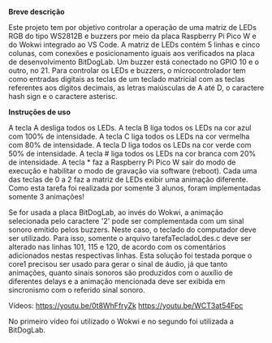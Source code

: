 **Breve descrição**

Este projeto tem por objetivo controlar a operação de uma matriz de LEDs RGB do tipo WS2812B e buzzers por meio da placa Raspberry Pi Pico W e do Wokwi integrado ao VS Code. A matriz de LEDs contém 5 linhas e cinco colunas, com conexões e posicionamento iguais aos verificados na placa de desenvolvimento BitDogLab. Um buzzer está conectado no GPIO 10 e o outro, no 21. Para controlar os LEDs e buzzers, o microcontrolador tem como entradas digitais as teclas de um teclado matricial com as teclas referentes aos dígitos decimais, as letras maiúsculas de A até D, o caractere hash sign e o caractere asterisc.


**Instruções de uso**

A tecla A desliga todos os LEDs.
A tecla B liga todos os LEDs na cor azul com 100% de intensidade.
A tecla C liga todos os LEDs na cor vermelha com 80% de intensidade.
A tecla D liga todos os LEDs na cor verde com 50% de intensidade.
A tecla # liga todos os LEDs na cor branca com 20% de intensidade.
A tecla * faz a Raspberry Pi Pico W sair do modo de execução e habilitar o modo de gravação via software (reboot).
Cada uma das teclas de 0 a 2 faz a matriz de LEDs exibir uma animação diferente. Como esta tarefa foi realizada por somente 3 alunos, foram implementadas somente 3 animações!

Se for usada a placa BitDogLab, ao invés do Wokwi, a animação selecionada pelo caractere '2' pode ser complementada com um sinal sonoro emitido pelos buzzers. Neste caso, o teclado do computador deve ser utilizado. Para isso, somente o arquivo tarefaTecladoLdes.c deve ser alterado nas linhas 101, 115 e 120, de acordo com os comentários adicionados nestas respectivas linhas. Esta solução foi testada porque o core1 precisou ser usado para gerar o sinal de áudio, já que tanto animações, quanto sinais sonoros são produzidos com o auxílio de diferentes delays e a animação mencionada deve ser exibida em sincronismo com o referido sinal sonoro.

Vídeos: https://youtu.be/0t8WhFfryZk    https://youtu.be/WCT3at54Fpc

No primeiro vídeo foi utilizado o Wokwi e no segundo foi utilizada a BitDogLab.